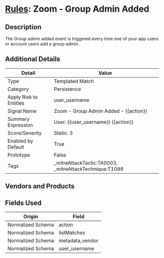 # [Rules](README.md): Zoom - Group Admin Added

## Description
The Group admin added event is triggered every time one of your app users or account users add a group admin.

## Additional Details
|Detail|Value|
|----|----|
|Type|Templated Match|
|Category|Persistence|
|Apply Risk to Entities|user_username|
|Signal Name|Zoom - Group Admin Added - {{action}}|
|Summary Expression|User: {{user_username}} {{action}}|
|Score/Severity|Static: 3|
|Enabled by Default|True|
|Prototype|False|
|Tags|_mitreAttackTactic:TA0003, _mitreAttackTechnique:T1098|
## Vendors and Products


## Fields Used

|Origin|Field|
|----|----|
|Normalized Schema|action|
|Normalized Schema|listMatches|
|Normalized Schema|metadata_vendor|
|Normalized Schema|user_username|


